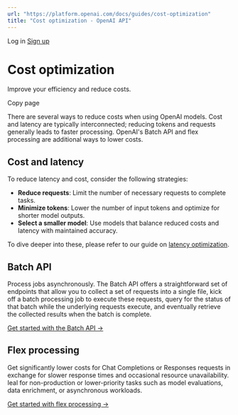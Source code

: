 ```yaml
---
url: "https://platform.openai.com/docs/guides/cost-optimization"
title: "Cost optimization - OpenAI API"
---
```


Log in [Sign up](https://platform.openai.com/signup)

# Cost optimization

Improve your efficiency and reduce costs.

Copy page

There are several ways to reduce costs when using OpenAI models. Cost and latency are typically interconnected; reducing tokens and requests generally leads to faster processing. OpenAI's Batch API and flex processing are additional ways to lower costs.

## Cost and latency

To reduce latency and cost, consider the following strategies:

- **Reduce requests**: Limit the number of necessary requests to complete tasks.
- **Minimize tokens**: Lower the number of input tokens and optimize for shorter model outputs.
- **Select a smaller model**: Use models that balance reduced costs and latency with maintained accuracy.

To dive deeper into these, please refer to our guide on [latency optimization](https://platform.openai.com/docs/guides/latency-optimization).

## Batch API

Process jobs asynchronously. The Batch API offers a straightforward set of endpoints that allow you to collect a set of requests into a single file, kick off a batch processing job to execute these requests, query for the status of that batch while the underlying requests execute, and eventually retrieve the collected results when the batch is complete.

[Get started with the Batch API →](https://platform.openai.com/docs/guides/batch)

## Flex processing

Get significantly lower costs for Chat Completions or Responses requests in exchange for slower response times and occasional resource unavailability. Ieal for non-production or lower-priority tasks such as model evaluations, data enrichment, or asynchronous workloads.

[Get started with flex processing →](https://platform.openai.com/docs/guides/flex-processing)